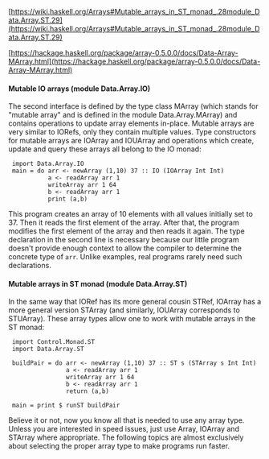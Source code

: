 [https://wiki.haskell.org/Arrays#Mutable_arrays_in_ST_monad_.28module_Data.Array.ST.29](https://wiki.haskell.org/Arrays#Mutable_arrays_in_ST_monad_.28module_Data.Array.ST.29)

[https://hackage.haskell.org/package/array-0.5.0.0/docs/Data-Array-MArray.html](https://hackage.haskell.org/package/array-0.5.0.0/docs/Data-Array-MArray.html)


#### Mutable IO arrays (module Data.Array.IO)
The second interface is defined by the type class MArray (which stands for "mutable array" and is defined in the module Data.Array.MArray) and contains operations to update array elements in-place. Mutable arrays are very similar to IORefs, only they contain multiple values. Type constructors for mutable arrays are IOArray and IOUArray and operations which create, update and query these arrays all belong to the IO monad:

```
 import Data.Array.IO
 main = do arr <- newArray (1,10) 37 :: IO (IOArray Int Int)
           a <- readArray arr 1
           writeArray arr 1 64
           b <- readArray arr 1 
           print (a,b)
```

This program creates an array of 10 elements with all values initially set to 37. Then it reads the first element of the array. After that, the program modifies the first element of the array and then reads it again. The type declaration in the second line is necessary because our little program doesn't provide enough context to allow the compiler to determine the concrete type of `arr`. Unlike examples, real programs rarely need such declarations.


#### Mutable arrays in ST monad (module Data.Array.ST)
In the same way that IORef has its more general cousin STRef, IOArray has a more general version STArray (and similarly, IOUArray corresponds to STUArray). These array types allow one to work with mutable arrays in the ST monad:
```
 import Control.Monad.ST
 import Data.Array.ST

 buildPair = do arr <- newArray (1,10) 37 :: ST s (STArray s Int Int)
                a <- readArray arr 1
                writeArray arr 1 64
                b <- readArray arr 1
                return (a,b)

 main = print $ runST buildPair
```
Believe it or not, now you know all that is needed to use any array type. Unless you are interested in speed issues, just use Array, IOArray and STArray where appropriate. The following topics are almost exclusively about selecting the proper array type to make programs run faster.


```